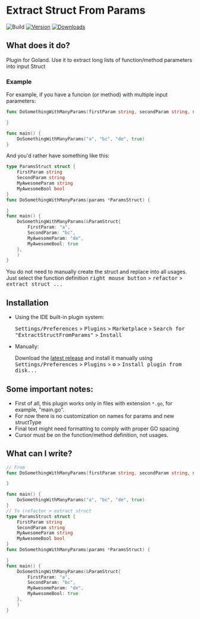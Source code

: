 # Extract Struct From Params

![Build](https://github.com/guilhermearpassos/demoPlugin/workflows/Build/badge.svg)
[![Version](https://img.shields.io/jetbrains/plugin/v/PLUGIN_ID.svg)](https://plugins.jetbrains.com/plugin/PLUGIN_ID)
[![Downloads](https://img.shields.io/jetbrains/plugin/d/PLUGIN_ID.svg)](https://plugins.jetbrains.com/plugin/PLUGIN_ID)


## What does it do?

<!-- Plugin description -->
Plugin for Goland. Use it to extract long lists of function/method parameters into input Struct

<!-- Plugin description end -->

### Example

For example, if you have a funcion (or method) with multiple input parameters:
```go
func DoSomethingWithManyParams(firstParam string, secondParam string, myAwesomeParam string, myAwesomeBool bool) {

}

func main() {
    DoSomethingWithManyParams("a", "bc", "de", true)
}
```
And you'd rather have something like this:
```go
type ParamsStruct struct {
    FirstParam string
    SecondParam string
    MyAwesomeParam string
    MyAwesomeBool bool
}
func DoSomethingWithManyParams(params *ParamsStruct) {

}
func main() {
    DoSomethingWithManyParams(&ParamStruct{
        FirstParam: "a",
        SecondParam: "bc",
        MyAwesomeParam: "de",
        MyAwesomeBool: true
	},
	)
}
```
You do not need to manually create the struct and replace into all usages.
Just select the function definition
<kbd>right mouse button</kbd> >  <kbd>refactor</kbd> > <kbd>extract struct ...</kbd>


## Installation


- Using the IDE built-in plugin system:

  <kbd>Settings/Preferences</kbd> > <kbd>Plugins</kbd> > <kbd>Marketplace</kbd> > <kbd>Search for "ExtractStructFromParams"</kbd> >
  <kbd>Install</kbd>

- Manually:

  Download the [latest release](https://github.com/guilhermearpassos/Goland-ExtractStructFromParamsPlugin/releases/latest) and install it manually using
  <kbd>Settings/Preferences</kbd> > <kbd>Plugins</kbd> > <kbd>⚙️</kbd> > <kbd>Install plugin from disk...</kbd>

## Some important notes:

* First of all, this plugin works only in files with extension `*.go`, for example, "main.go".
* For now there is no customization on names for params and new structType
* Final text might need formatting to comply with proper GO spacing
* Cursor must be on the function/method definition, not usages.

## What can I write?
```go
// From
func DoSomethingWithManyParams(firstParam string, secondParam string, myAwesomeParam string, myAwesomeBool bool) {

}

func main() {
    DoSomethingWithManyParams("a", "bc", "de", true)
}
// To (refactor > extract struct
type ParamsStruct struct {
    FirstParam string
    SecondParam string
    MyAwesomeParam string
    MyAwesomeBool bool
}
func DoSomethingWithManyParams(params *ParamsStruct) {

}
func main() {
    DoSomethingWithManyParams(&ParamStruct{
        FirstParam: "a",
        SecondParam: "bc",
        MyAwesomeParam: "de",
        MyAwesomeBool: true
	},
	)
}

```